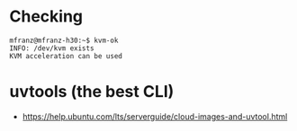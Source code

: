 
# Checking

```
mfranz@mfranz-h30:~$ kvm-ok 
INFO: /dev/kvm exists
KVM acceleration can be used
```

# uvtools (the best CLI)
- https://help.ubuntu.com/lts/serverguide/cloud-images-and-uvtool.html
